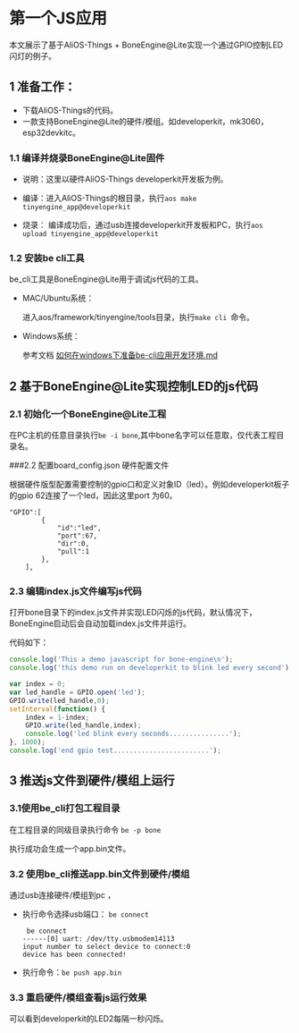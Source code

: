 # 第一个JS应用

本文展示了基于AliOS-Things + BoneEngine@Lite实现一个通过GPIO控制LED闪灯的例子。



## 1 准备工作：

* 下载AliOS-Things的代码。
* 一款支持BoneEngine@Lite的硬件/模组。如developerkit，mk3060，esp32devkitc。

### 1.1 编译并烧录BoneEngine@Lite固件

* 说明：这里以硬件AliOS-Things developerkit开发板为例。

* 编译：进入AliOS-Things的根目录，执行```aos make tinyengine_app@developerkit```

* 烧录： 编译成功后，通过usb连接developerkit开发板和PC，执行```aos upload tinyengine_app@developerkit```

  

### 1.2  安装be cli工具

be_cli工具是BoneEngine@Lite用于调试js代码的工具。

* MAC/Ubuntu系统：

  进入aos/framework/tinyengine/tools目录，执行```make cli ```命令。

* Windows系统：

  参考文档 [如何在windows下准备be-cli应用开发环境.md](如何在windows下准备be-cli应用开发环境)



## 2 基于BoneEngine@Lite实现控制LED的js代码



### 2.1 初始化一个BoneEngine@Lite工程

在PC主机的任意目录执行``be -i bone``,其中bone名字可以任意取，仅代表工程目录名。



###2.2 配置board_config.json 硬件配置文件

根据硬件版型配置需要控制的gpio口和定义对象ID（led）。例如developerkit板子的gpio 62连接了一个led，因此这里port 为60。

```"GPIO":[
"GPIO":[
		{
			"id":"led",
			"port":67,
			"dir":0,
			"pull":1
		},
	],
```



### 2.3 编辑index.js文件编写js代码

打开bone目录下的index.js文件并实现LED闪烁的js代码，默认情况下，BoneEngine启动后会自动加载index.js文件并运行。

代码如下：

```javascript
console.log('This a demo javascript for bone-engine\n');
console.log('this demo run on developerkit to blink led every second');

var index = 0;
var led_handle = GPIO.open('led');
GPIO.write(led_handle,0);
setInterval(function() {
	index = 1-index;
	GPIO.write(led_handle,index);
	console.log('led blink every seconds...............');
}, 1000);
console.log('end gpio test........................');
```



## 3 推送js文件到硬件/模组上运行



### 3.1使用be_cli打包工程目录 

在工程目录的同级目录执行命令 ```be -p bone```

执行成功会生成一个app.bin文件。



### 3.2 使用be_cli推送app.bin文件到硬件/模组

通过usb连接硬件/模组到pc ，

* 执行命令选择usb端口： ```be connect```

  ```
   be connect
  ------[0] uart: /dev/tty.usbmodem14113
  input number to select device to connect:0
  device has been connected!
  ```

* 执行命令：```be push app.bin```



### 3.3 重启硬件/模组查看js运行效果 

可以看到developerkit的LED2每隔一秒闪烁。

